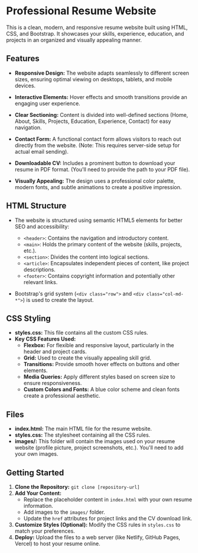 # Professional Resume Website

This is a clean, modern, and responsive resume website built using HTML, CSS, and Bootstrap. It showcases your skills, experience, education, and projects in an organized and visually appealing manner.

## Features

- **Responsive Design:** The website adapts seamlessly to different screen sizes, ensuring optimal viewing on desktops, tablets, and mobile devices.

- **Interactive Elements:** Hover effects and smooth transitions provide an engaging user experience.

- **Clear Sectioning:**  Content is divided into well-defined sections (Home, About, Skills, Projects, Education, Experience, Contact) for easy navigation.

- **Contact Form:** A functional contact form allows visitors to reach out directly from the website. (Note: This requires server-side setup for actual email sending).

- **Downloadable CV:** Includes a prominent button to download your resume in PDF format. (You'll need to provide the path to your PDF file).

- **Visually Appealing:** The design uses a professional color palette, modern fonts, and subtle animations to create a positive impression.

## HTML Structure

- The website is structured using semantic HTML5 elements for better SEO and accessibility:
    - `<header>`: Contains the navigation and introductory content.
    - `<main>`:  Holds the primary content of the website (skills, projects, etc.).
    - `<section>`: Divides the content into logical sections.
    - `<article>`: Encapsulates independent pieces of content, like project descriptions.
    - `<footer>`: Contains copyright information and potentially other relevant links.

- Bootstrap's grid system (`<div class="row">` and `<div class="col-md-*">`) is used to create the layout.

## CSS Styling

- **styles.css:** This file contains all the custom CSS rules.
- **Key CSS Features Used:**
    - **Flexbox:** For flexible and responsive layout, particularly in the header and project cards.
    - **Grid:** Used to create the visually appealing skill grid.
    - **Transitions:** Provide smooth hover effects on buttons and other elements.
    - **Media Queries:**  Apply different styles based on screen size to ensure responsiveness. 
    - **Custom Colors and Fonts:**  A blue color scheme and clean fonts create a professional aesthetic.

## Files

- **index.html:** The main HTML file for the resume website.
- **styles.css:** The stylesheet containing all the CSS rules.
- **images/:** This folder will contain the images used on your resume website (profile picture, project screenshots, etc.).  You'll need to add your own images.

## Getting Started

1. **Clone the Repository:**  `git clone [repository-url]`
2. **Add Your Content:**
   - Replace the placeholder content in `index.html` with your own resume information.
   - Add images to the `images/` folder.
   - Update the `href` attributes for project links and the CV download link.
3. **Customize Styles (Optional):** Modify the CSS rules in `styles.css` to match your preferences.
4. **Deploy:** Upload the files to a web server (like Netlify, GitHub Pages, Vercel) to host your resume online. 
